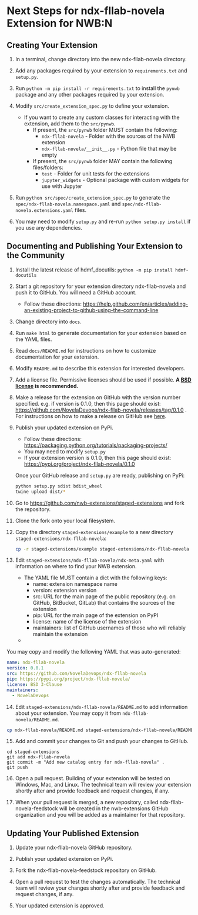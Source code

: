 # Next Steps for ndx-fllab-novela Extension for NWB:N

## Creating Your Extension

1. In a terminal, change directory into the new ndx-fllab-novela directory.

2. Add any packages required by your extension to `requirements.txt` and `setup.py`.

3. Run `python -m pip install -r requirements.txt` to install the `pynwb` package
and any other packages required by your extension.

4. Modify `src/create_extension_spec.py` to define your extension.

    - If you want to create any custom classes for interacting with the extension,
      add them to the `src/pynwb`.
      - If present, the `src/pynwb` folder MUST contain the following:
        - `ndx-fllab-novela` - Folder with the sources of the NWB extension
        - `ndx-fllab-novela/__init__.py` - Python file that may be empty
      - If present, the `src/pynwb` folder MAY contain the following files/folders:
        - `test` - Folder for unit tests for the extensions
        - `jupyter_widgets` - Optional package with custom widgets for use with Jupyter

5. Run `python src/spec/create_extension_spec.py` to generate the
`spec/ndx-fllab-novela.namespace.yaml` and
`spec/ndx-fllab-novela.extensions.yaml` files.

6. You may need to modify `setup.py` and re-run `python setup.py install` if you
use any dependencies.


## Documenting and Publishing Your Extension to the Community

1. Install the latest release of hdmf_docutils: `python -m pip install hdmf-docutils`

2. Start a git repository for your extension directory ndx-fllab-novela
 and push it to GitHub. You will need a GitHub account.
    - Follow these directions:
  https://help.github.com/en/articles/adding-an-existing-project-to-github-using-the-command-line

3. Change directory into `docs`.

4. Run `make html` to generate documentation for your extension based on the YAML files.

5. Read `docs/README.md` for instructions on how to customize documentation for
your extension.

6. Modify `README.md` to describe this extension for interested developers.

7. Add a license file. Permissive licenses should be used if possible. **A [BSD license](https://opensource.org/licenses/BSD-3-Clause) is recommended.**

8. Make a release for the extension on GitHub with the version number specified. e.g. if version is 0.1.0, then this page should exist: https://github.com/NovelaDevops/ndx-fllab-novela/releases/tag/0.1.0 . For instructions on how to make a release on GitHub see [here](https://help.github.com/en/github/administering-a-repository/creating-releases).

9. Publish your updated extension on PyPi.
    - Follow these directions: https://packaging.python.org/tutorials/packaging-projects/
    - You may need to modify `setup.py`
    - If your extension version is 0.1.0, then this page should exist: https://pypi.org/project/ndx-fllab-novela/0.1.0

   Once your GitHub release and ``setup.py`` are ready, publishing on PyPi:
    ```bash
    python setup.py sdist bdist_wheel
    twine upload dist/*
    ```

10. Go to https://github.com/nwb-extensions/staged-extensions and fork the
repository.

11. Clone the fork onto your local filesystem.

12. Copy the directory `staged-extensions/example` to a new directory
`staged-extensions/ndx-fllab-novela`:

    ```bash
    cp -r staged-extensions/example staged-extensions/ndx-fllab-novela
    ```

13. Edit `staged-extensions/ndx-fllab-novela/ndx-meta.yaml`
with information on where to find your NWB extension.
    - The YAML file MUST contain a dict with the following keys:
      - name: extension namespace name
      - version: extension version
      - src: URL for the main page of the public repository (e.g. on GitHub, BitBucket, GitLab) that contains the sources of the extension
      - pip: URL for the main page of the extension on PyPI
      - license: name of the license of the extension
      - maintainers: list of GitHub
      usernames of those who will reliably maintain the extension
    -

  You may copy and modify the following YAML that was auto-generated:
```yaml
name: ndx-fllab-novela
version: 0.0.1
src: https://github.com/NovelaDevops/ndx-fllab-novela
pip: https://pypi.org/project/ndx-fllab-novela/
license: BSD 3-Clause
maintainers:
  - NovelaDevops
```

14. Edit `staged-extensions/ndx-fllab-novela/README.md`
to add information about your extension. You may copy it from
`ndx-fllab-novela/README.md`.

  ```bash
cp ndx-fllab-novela/README.md staged-extensions/ndx-fllab-novela/README.md
```

15. Add and commit your changes to Git and push your changes to GitHub.
```
cd staged-extensions
git add ndx-fllab-novela
git commit -m "Add new catalog entry for ndx-fllab-novela" .
git push
```

16. Open a pull request. Building of your extension will be tested on Windows,
Mac, and Linux. The technical team will review your extension shortly after
and provide feedback and request changes, if any.

17. When your pull request is merged, a new repository, called
ndx-fllab-novela-feedstock will be created in the nwb-extensions
GitHub organization and you will be added as a maintainer for that repository.


## Updating Your Published Extension

1. Update your ndx-fllab-novela GitHub repository.

2. Publish your updated extension on PyPi.

3. Fork the ndx-fllab-novela-feedstock repository on GitHub.

4. Open a pull request to test the changes automatically. The technical team
will review your changes shortly after and provide feedback and request changes,
 if any.

5. Your updated extension is approved.

